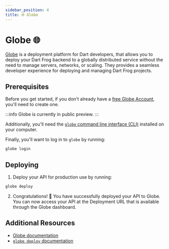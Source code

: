 ```yaml
---
sidebar_position: 4
title: 🌐 Globe
---
```


# Globe 🌐

[Globe](https://globe.dev/) is a deployment platform for Dart developers, that allows you to deploy your Dart Frog backend to a globally distributed service without the need to manage servers, networks, or scaling. They provides a seamless developer experience for deploying and managing Dart Frog projects.

## Prerequisites

Before you get started, if you don't already have a [free Globe Account](https://globe.dev/login), you'll need to create one.

:::info
Globe is currently in public preview.
:::

Additionally, you'll need the [`globe` command line interface (CLI)](https://docs.globe.dev/cli#installation) installed on your computer.

Finally, you'll want to log in to `globe` by running:

```bash
globe login
```

## Deploying

1. Deploy your API for production use by running:

```bash
globe deploy
```

2. Congratulations! 🎉 You have successfully deployed your API to Globe. You can now access your API at the Deployment URL that is available through the Globe dashboard.

## Additional Resources

- [Globe documentation](https://docs.globe.dev/)
- [`globe deploy` documentation](https://docs.globe.dev/cli/commands/deployy)
